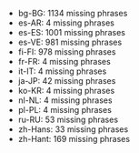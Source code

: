 - bg-BG: 1134 missing phrases
- es-AR: 4 missing phrases
- es-ES: 1001 missing phrases
- es-VE: 981 missing phrases
- fi-FI: 978 missing phrases
- fr-FR: 4 missing phrases
- it-IT: 4 missing phrases
- ja-JP: 42 missing phrases
- ko-KR: 4 missing phrases
- nl-NL: 4 missing phrases
- pl-PL: 4 missing phrases
- ru-RU: 53 missing phrases
- zh-Hans: 33 missing phrases
- zh-Hant: 169 missing phrases
